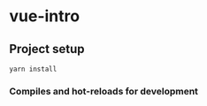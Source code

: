 # vue-intro

## Project setup
```
yarn install
```

### Compiles and hot-reloads for development
```
